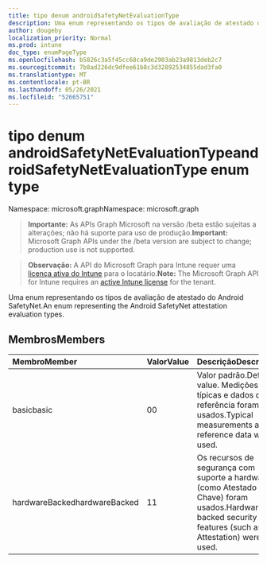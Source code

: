 ```yaml
---
title: tipo denum androidSafetyNetEvaluationType
description: Uma enum representando os tipos de avaliação de atestado do Android SafetyNet.
author: dougeby
localization_priority: Normal
ms.prod: intune
doc_type: enumPageType
ms.openlocfilehash: b5826c3a5f45cc68ca9de2903ab23a9813deb2c7
ms.sourcegitcommit: 7b8ad226dc9dfee61b8c3d32892534855dad3fa0
ms.translationtype: MT
ms.contentlocale: pt-BR
ms.lasthandoff: 05/26/2021
ms.locfileid: "52665751"
---
```

# <a name="androidsafetynetevaluationtype-enum-type"></a><span data-ttu-id="a1cea-103">tipo denum androidSafetyNetEvaluationType</span><span class="sxs-lookup"><span data-stu-id="a1cea-103">androidSafetyNetEvaluationType enum type</span></span>

<span data-ttu-id="a1cea-104">Namespace: microsoft.graph</span><span class="sxs-lookup"><span data-stu-id="a1cea-104">Namespace: microsoft.graph</span></span>

> <span data-ttu-id="a1cea-105">**Importante:** As APIs Graph Microsoft na versão /beta estão sujeitas a alterações; não há suporte para uso de produção.</span><span class="sxs-lookup"><span data-stu-id="a1cea-105">**Important:** Microsoft Graph APIs under the /beta version are subject to change; production use is not supported.</span></span>

> <span data-ttu-id="a1cea-106">**Observação:** A API do Microsoft Graph para Intune requer uma [licença ativa do Intune](https://go.microsoft.com/fwlink/?linkid=839381) para o locatário.</span><span class="sxs-lookup"><span data-stu-id="a1cea-106">**Note:** The Microsoft Graph API for Intune requires an [active Intune license](https://go.microsoft.com/fwlink/?linkid=839381) for the tenant.</span></span>

<span data-ttu-id="a1cea-107">Uma enum representando os tipos de avaliação de atestado do Android SafetyNet.</span><span class="sxs-lookup"><span data-stu-id="a1cea-107">An enum representing the Android SafetyNet attestation evaluation types.</span></span>

## <a name="members"></a><span data-ttu-id="a1cea-108">Membros</span><span class="sxs-lookup"><span data-stu-id="a1cea-108">Members</span></span>
|<span data-ttu-id="a1cea-109">Membro</span><span class="sxs-lookup"><span data-stu-id="a1cea-109">Member</span></span>|<span data-ttu-id="a1cea-110">Valor</span><span class="sxs-lookup"><span data-stu-id="a1cea-110">Value</span></span>|<span data-ttu-id="a1cea-111">Descrição</span><span class="sxs-lookup"><span data-stu-id="a1cea-111">Description</span></span>|
|:---|:---|:---|
|<span data-ttu-id="a1cea-112">basic</span><span class="sxs-lookup"><span data-stu-id="a1cea-112">basic</span></span>|<span data-ttu-id="a1cea-113">0</span><span class="sxs-lookup"><span data-stu-id="a1cea-113">0</span></span>|<span data-ttu-id="a1cea-114">Valor padrão.</span><span class="sxs-lookup"><span data-stu-id="a1cea-114">Default value.</span></span> <span data-ttu-id="a1cea-115">Medições típicas e dados de referência foram usados.</span><span class="sxs-lookup"><span data-stu-id="a1cea-115">Typical measurements and reference data were used.</span></span>|
|<span data-ttu-id="a1cea-116">hardwareBacked</span><span class="sxs-lookup"><span data-stu-id="a1cea-116">hardwareBacked</span></span>|<span data-ttu-id="a1cea-117">1</span><span class="sxs-lookup"><span data-stu-id="a1cea-117">1</span></span>|<span data-ttu-id="a1cea-118">Os recursos de segurança com suporte a hardware (como Atestado de Chave) foram usados.</span><span class="sxs-lookup"><span data-stu-id="a1cea-118">Hardware-backed security features (such as Key Attestation) were used.</span></span>|




